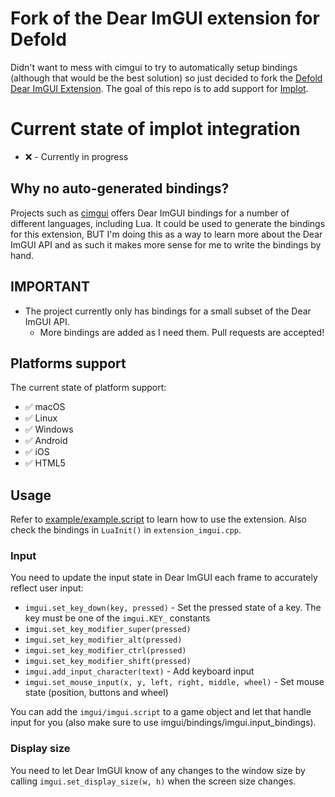 # Fork of the Dear ImGUI extension for Defold
Didn't want to mess with cimgui to try to automatically setup bindings (although that would be the best solution) so just
decided to fork the [Defold Dear ImGUI Extension](https://github.com/britzl/extension-imgui).  The goal of this repo is to add
support for [Implot](https://github.com/yolocapitalist/implot).

# Current state of implot integration
* ❌ - Currently in progress

## Why no auto-generated bindings?
Projects such as [cimgui](https://github.com/cimgui/cimgui) offers Dear ImGUI bindings for a number of different languages, including Lua. It could be used  to generate the bindings for this extension, BUT I'm doing this as a way to learn more about the Dear ImGUI API and as such it makes more sense for me to write the bindings by hand.


## IMPORTANT
* The project currently only has bindings for a small subset of the Dear ImGUI API.
  * More bindings are added as I need them. Pull requests are accepted!


## Platforms support
The current state of platform support:

* ✅ macOS
* ✅ Linux
* ✅ Windows
* ✅ Android
* ✅ iOS
* ✅ HTML5


## Usage
Refer to [example/example.script](/example/example.script) to learn how to use the extension. Also check the bindings in `LuaInit()` in `extension_imgui.cpp`.


### Input
You need to update the input state in Dear ImGUI each frame to accurately reflect user input:

* `imgui.set_key_down(key, pressed)` - Set the pressed state of a key. The key must be one of the `imgui.KEY_` constants
* `imgui.set_key_modifier_super(pressed)`
* `imgui.set_key_modifier_alt(pressed)`
* `imgui.set_key_modifier_ctrl(pressed)`
* `imgui.set_key_modifier_shift(pressed)`
* `imgui.add_input_character(text)` - Add keyboard input
* `imgui.set_mouse_input(x, y, left, right, middle, wheel)` - Set mouse state (position, buttons and wheel)

You can add the `imgui/imgui.script` to a game object and let that handle input for you (also make sure to use imgui/bindings/imgui.input_bindings).


### Display size
You need to let Dear ImGUI know of any changes to the window size by calling `imgui.set_display_size(w, h)` when the screen size changes.
